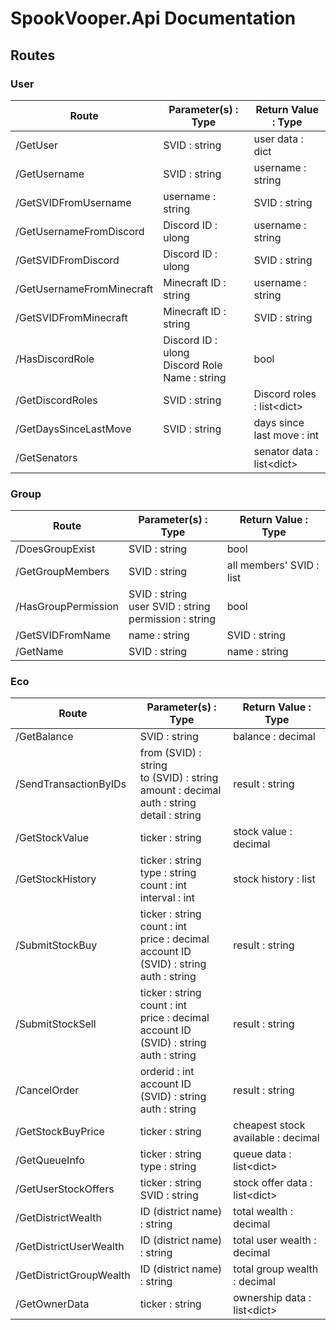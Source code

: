 # SpookVooper.Api Documentation
## Routes
### User
| Route | Parameter(s) : Type | Return Value : Type |
| --- | --- | --- |
| /GetUser | SVID : string | user data : dict |
| /GetUsername | SVID : string | username : string |
| /GetSVIDFromUsername | username : string | SVID : string |
| /GetUsernameFromDiscord | Discord ID : ulong | username : string |
| /GetSVIDFromDiscord | Discord ID : ulong | SVID : string |
| /GetUsernameFromMinecraft |  Minecraft ID : string | username : string |
| /GetSVIDFromMinecraft | Minecraft ID : string | SVID : string |
| /HasDiscordRole | Discord ID : ulong <br> Discord Role Name : string | bool |
| /GetDiscordRoles | SVID : string | Discord roles : list\<dict> |
| /GetDaysSinceLastMove | SVID : string | days since last move : int |
| /GetSenators | | senator data : list\<dict> |

### Group
| Route | Parameter(s) : Type | Return Value : Type |
| --- | --- | --- |
| /DoesGroupExist | SVID : string | bool |
| /GetGroupMembers | SVID : string | all members' SVID : list |
| /HasGroupPermission | SVID : string <br> user SVID : string <br> permission : string | bool |
| /GetSVIDFromName | name : string | SVID : string |
| /GetName | SVID : string | name : string |

### Eco
| Route | Parameter(s) : Type | Return Value : Type |
| --- | --- | --- |
| /GetBalance | SVID : string | balance : decimal |
| /SendTransactionByIDs | from (SVID) : string <br> to (SVID) : string <br> amount : decimal <br> auth : string <br> detail : string | result : string
| /GetStockValue | ticker : string | stock value : decimal |
| /GetStockHistory | ticker : string <br> type : string <br> count : int <br> interval : int <br> | stock history : list |
| /SubmitStockBuy | ticker : string <br> count : int <br> price : decimal <br> account ID (SVID) : string <br> auth : string | result : string |
| /SubmitStockSell | ticker : string <br> count : int <br> price : decimal <br> account ID (SVID) : string <br> auth : string | result : string |
| /CancelOrder | orderid : int <br> account ID (SVID) : string <br> auth : string | result : string |
| /GetStockBuyPrice | ticker : string | cheapest stock available : decimal |
| /GetQueueInfo | ticker : string <br> type : string | queue data : list\<dict> |
| /GetUserStockOffers | ticker : string <br> SVID : string | stock offer data : list\<dict> |
| /GetDistrictWealth | ID (district name) : string | total wealth : decimal |
| /GetDistrictUserWealth | ID (district name) : string | total user wealth : decimal |
| /GetDistrictGroupWealth | ID (district name) : string | total group wealth : decimal |
| /GetOwnerData | ticker : string | ownership data : list\<dict> |
